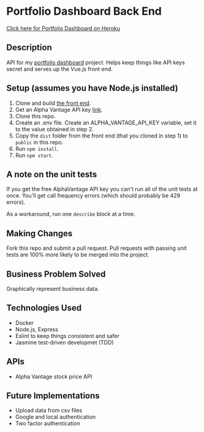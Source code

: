 # Portfolio Dashboard Back End  

[Click here for Portfolio Dashboard on Heroku](https://tm-portfolio-dashboard.herokuapp.com/)  

## Description

API for my [portfolio dashboard](https://github.com/tmurphree/portfolio-dashboard-front-end) project.  Helps keep things like API keys secret and serves up the Vue.js front end.  

## Setup (assumes you have Node.js installed)  
1. Clone and build [the front end](https://github.com/tmurphree/portfolio-dashboard-front-end).  
2. Get an Alpha Vantage API key [link](https://www.alphavantage.co/).  
3. Clone this repo.  
4. Create an .env file.  Create an ALPHA_VANTAGE_API_KEY variable, set it to the value obtained in step 2.  
5. Copy the `dist` folder from the front end (that you cloned in step 1) to `public` in this repo.
6. Run `npm install`.    
7. Run `npm start`.  

## A note on the unit tests  
If you get the free AlphaVantage API key you can't run all of the unit tests at once.  You'll get call frequency errors (which should probably be 429 errors).  

As a workaround, run one `describe` block at a time.  

## Making Changes  
Fork this repo and submit a pull request.  Pull requests with passing unit tests are 100% more likely to be merged into the project.  

## Business Problem Solved
Graphically represent business data.  

## Technologies Used
* Docker  
* Node.js, Express  
* Eslint to keep things consistent and safer  
* Jasmine test-driven developmet (TDD)  

## APIs  
* Alpha Vantage stock price API  

## Future Implementations  
* Upload data from csv files  
* Google and local authentication  
* Two factor authentication  